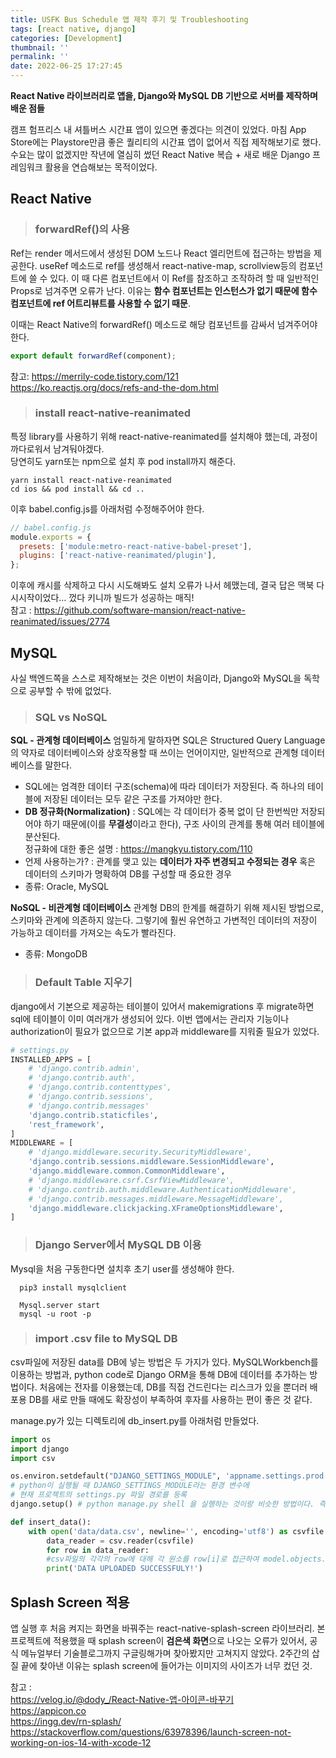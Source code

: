 ```yaml
---
title: USFK Bus Schedule 앱 제작 후기 및 Troubleshooting
tags: [react native, django]
categories: [Development]
thumbnail: ''
permalink: ''
date: 2022-06-25 17:27:45
---
```


**React Native 라이브러리로 앱을, Django와 MySQL DB 기반으로 서버를 제작하며 배운 점들**

<!-- excerpt -->

<!-- toc -->

캠프 험프리스 내 셔틀버스 시간표 앱이 있으면 좋겠다는 의견이 있었다. 마침 App Store에는 Playstore만큼 좋은 퀄리티의 시간표 앱이 없어서 직접 제작해보기로 했다. 수요는 많이 없겠지만 작년에 열심히 썼던 React Native 복습 + 새로 배운 Django 프레임워크 활용을 연습해보는 목적이었다.

## React Native

> ### forwardRef()의 사용

Ref는 render 메서드에서 생성된 DOM 노드나 React 엘리먼트에 접근하는 방법을 제공한다. useRef 메소드로 ref를 생성해서 react-native-map, scrollview등의 컴포넌트에 쓸 수 있다. 이 때 다른 컴포넌트에서 이 Ref를 참조하고 조작하려 할 때 일반적인 Props로 넘겨주면 오류가 난다.
이유는 **함수 컴포넌트는 인스턴스가 없기 때문에 함수 컴포넌트에 ref 어트리뷰트를 사용할 수 없기 때문**.

이때는 React Native의 forwardRef() 메소드로 해당 컴포넌트를 감싸서 넘겨주어야 한다.

```javascript
export default forwardRef(component);
```

참고:
https://merrily-code.tistory.com/121  
https://ko.reactjs.org/docs/refs-and-the-dom.html

> ### install react-native-reanimated

특정 library를 사용하기 위해 react-native-reanimated를 설치해야 했는데, 과정이 까다로워서 남겨둬야겠다.  
당연히도 yarn또는 npm으로 설치 후 pod install까지 해준다.

```shell
yarn install react-native-reanimated
cd ios && pod install && cd ..
```

이후 babel.config.js를 아래처럼 수정해주어야 한다.

```javascript
// babel.config.js
module.exports = {
  presets: ['module:metro-react-native-babel-preset'],
  plugins: ['react-native-reanimated/plugin'],
};
```

이후에 캐시를 삭제하고 다시 시도해봐도 설치 오류가 나서 헤맸는데, 결국 답은 맥북 다시시작이었다... 껐다 키니까 빌드가 성공하는 매직!  
참고 : https://github.com/software-mansion/react-native-reanimated/issues/2774

## MySQL

사실 백엔드쪽을 스스로 제작해보는 것은 이번이 처음이라, Django와 MySQL을 독학으로 공부할 수 밖에 없었다.

> ### SQL vs NoSQL

**SQL - 관계형 데이터베이스**
엄밀하게 말하자면 SQL은 Structured Query Language의 약자로 데이터베이스와 상호작용할 때 쓰이는 언어이지만, 일반적으로 관계형 데이터베이스를 말한다.

- SQL에는 엄격한 데이터 구조(schema)에 따라 데이터가 저장된다. 즉 하나의 테이블에 저장된 데이터는 모두 같은 구조를 가져야만 한다.
- **DB 정규화(Normalization)** : SQL에는 각 데이터가 중복 없이 단 한번씩만 저장되어야 하기 때문에(이를 **무결성**이라고 한다), 구조 사이의 관계를 통해 여러 테이블에 분산된다.  
  정규화에 대한 좋은 설명 : https://mangkyu.tistory.com/110
- 언제 사용하는가? : 관계를 맺고 있는 **데이터가 자주 변경되고 수정되는 경우** 혹은 데이터의 스키마가 명확하여 DB를 구성할 때 중요한 경우
- 종류: Oracle, MySQL

**NoSQL - 비관계형 데이터베이스**
관계형 DB의 한계를 해결하기 위해 제시된 방법으로, 스키마와 관계에 의존하지 않는다. 그렇기에 훨씬 유연하고 가변적인 데이터의 저장이 가능하고
데이터를 가져오는 속도가 빨라진다.

- 종류: MongoDB

> ### Default Table 지우기

django에서 기본으로 제공하는 테이블이 있어서 makemigrations 후 migrate하면 sql에 테이블이 이미 여러개가 생성되어 있다. 이번 앱에서는 관리자 기능이나 authorization이 필요가 없으므로 기본 app과 middleware를 지워줄 필요가 있었다.

```python
# settings.py
INSTALLED_APPS = [
    # 'django.contrib.admin',
    # 'django.contrib.auth',
    # 'django.contrib.contenttypes',
    # 'django.contrib.sessions',
    # 'django.contrib.messages'
    'django.contrib.staticfiles',
    'rest_framework',
]
MIDDLEWARE = [
    # 'django.middleware.security.SecurityMiddleware',
    'django.contrib.sessions.middleware.SessionMiddleware',
    'django.middleware.common.CommonMiddleware',
    # 'django.middleware.csrf.CsrfViewMiddleware',
    # 'django.contrib.auth.middleware.AuthenticationMiddleware',
    # 'django.contrib.messages.middleware.MessageMiddleware',
    'django.middleware.clickjacking.XFrameOptionsMiddleware',
]
```

> ### Django Server에서 MySQL DB 이용

Mysql을 처음 구동한다면 설치후 초기 user를 생성해야 한다.

```shell
  pip3 install mysqlclient
```

```shell
  Mysql.server start
  mysql -u root -p
```

> ### import .csv file to MySQL DB

csv파일에 저장된 data를 DB에 넣는 방법은 두 가지가 있다. MySQLWorkbench를 이용하는 방법과, python code로 Django ORM을 통해 DB에 데이터를 추가하는 방법이다. 처음에는 전자를 이용했는데, DB를 직접 건드린다는 리스크가 있을 뿐더러 배포용 DB를 새로 만들 때에도 확장성이 부족하여 후자를 사용하는 편이 좋은 것 같다.

manage.py가 있는 디렉토리에 db_insert.py를 아래처럼 만들었다.

```python
import os
import django
import csv

os.environ.setdefault("DJANGO_SETTINGS_MODULE", 'appname.settings.prod')
# python이 실행될 때 DJANGO_SETTINGS_MODULE라는 환경 변수에
# 현재 프로젝트의 settings.py 파일 경로를 등록
django.setup() # python manage.py shell 을 실행하는 것이랑 비슷한 방법이다. 즉 파이썬 파일에서도 django를 실행 시킬수 있다.

def insert_data():
    with open('data/data.csv', newline='', encoding='utf8') as csvfile:
        data_reader = csv.reader(csvfile)
        for row in data_reader:
        #csv파일의 각각의 row에 대해 각 원소를 row[i]로 접근하여 model.objects.create()로 생성해주면 된다.
        print('DATA UPLOADED SUCCESSFULY!')

```

## Splash Screen 적용

앱 실행 후 처음 켜지는 화면을 바꿔주는 react-native-splash-screen 라이브러리. 본 프로젝트에 적용했을 때 splash screen이 **검은색 화면**으로 나오는 오류가 있어서, 공식 메뉴얼부터 기술블로그까지 구글링해가며 찾아봤지만 고쳐지지 않았다. 2주간의 삽질 끝에 찾아낸 이유는 splash screen에 들어가는 이미지의 사이즈가 너무 컸던 것.

참고 :  
https://velog.io/@dody_/React-Native-앱-아이콘-바꾸기  
https://appicon.co  
https://ingg.dev/rn-splash/  
https://stackoverflow.com/questions/63978396/launch-screen-not-working-on-ios-14-with-xcode-12
